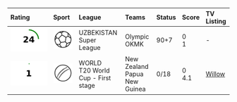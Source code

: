 | Rating                                                                                                                                 | Sport                                                                                                          | League                               | Teams                           | Status   | Score    | TV Listing                                  |
|:---------------------------------------------------------------------------------------------------------------------------------------|:---------------------------------------------------------------------------------------------------------------|:-------------------------------------|:--------------------------------|:---------|:---------|:--------------------------------------------|
| <img src="https://raw.githubusercontent.com/BlakeDuncan25/Donut-SVG-Ratings/bac4e4a278175106499642192132b1786a9aec38/24.svg" alt="24"> | <img src="https://raw.githubusercontent.com/BlakeDuncan25/Donut-SVG-Ratings/master/soccer.png" alt="Soccer">   | UZBEKISTAN<br>Super League           | Olympic<br>OKMK                 | 90+7     | 0<br>1   | -                                           |
| <img src="https://raw.githubusercontent.com/BlakeDuncan25/Donut-SVG-Ratings/bac4e4a278175106499642192132b1786a9aec38/1.svg" alt="1">   | <img src="https://raw.githubusercontent.com/BlakeDuncan25/Donut-SVG-Ratings/master/cricket.png" alt="Cricket"> | WORLD<br>T20 World Cup - First stage | New Zealand<br>Papua New Guinea | 0/18     | 0<br>4.1 | <a href="https://www.willow.tv/">Willow</a> |